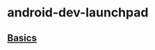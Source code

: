 # android-dev-launchpad

## [Basics](https://github.com/juhosistvan/android-dev-launchpad/blob/master/Basics/Basics.md)
